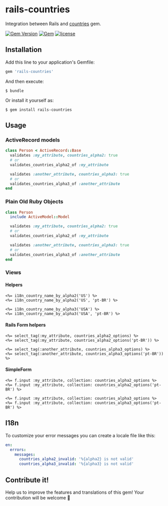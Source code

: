 # rails-countries

Integration between Rails and [countries](https://github.com/hexorx/countries) gem.

[![Gem Version](https://badge.fury.io/rb/rails-countries.svg)](https://badge.fury.io/rb/rails-countries)
[![Gem](https://img.shields.io/gem/dt/rails-countries.svg)]()
[![license](https://img.shields.io/github/license/pedrofurtado/rails-countries.svg)]()

## Installation

Add this line to your application's Gemfile:

```ruby
gem 'rails-countries'
```

And then execute:

    $ bundle

Or install it yourself as:

    $ gem install rails-countries

## Usage

### ActiveRecord models
```ruby
class Person < ActiveRecord::Base
  validates :my_attribute, countries_alpha2: true
  # or
  validates_countries_alpha2_of :my_attribute

  validates :another_attribute, countries_alpha3: true
  # or
  validates_countries_alpha3_of :another_attribute
end
```

### Plain Old Ruby Objects
```ruby
class Person
  include ActiveModel::Model

  validates :my_attribute, countries_alpha2: true
  # or
  validates_countries_alpha2_of :my_attribute

  validates :another_attribute, countries_alpha3: true
  # or
  validates_countries_alpha3_of :another_attribute
end
```

### Views

#### Helpers
```erb
<%= i18n_country_name_by_alpha2('US') %>
<%= i18n_country_name_by_alpha2('US', 'pt-BR') %>

<%= i18n_country_name_by_alpha3('USA') %>
<%= i18n_country_name_by_alpha3('USA', 'pt-BR') %>
```

#### Rails Form helpers
```erb
<%= select_tag(:my_attribute, countries_alpha2_options) %>
<%= select_tag(:my_attribute, countries_alpha2_options('pt-BR')) %>

<%= select_tag(:another_attribute, countries_alpha3_options) %>
<%= select_tag(:another_attribute, countries_alpha3_options('pt-BR')) %>
```

#### SimpleForm
```erb
<%= f.input :my_attribute, collection: countries_alpha2_options %>
<%= f.input :my_attribute, collection: countries_alpha2_options('pt-BR') %>

<%= f.input :my_attribute, collection: countries_alpha3_options %>
<%= f.input :my_attribute, collection: countries_alpha3_options('pt-BR') %>
```

## I18n

To customize your error messages you can create a locale file like this:

```yaml
en:
  errors:
    messages:
      countries_alpha2_invalid: '%{alpha2} is not valid'
      countries_alpha3_invalid: '%{alpha3} is not valid'
```

## Contribute it!

Help us to improve the features and translations of this gem! Your contribution will be welcome :tada:
